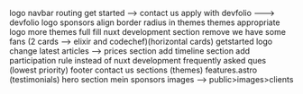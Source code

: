 
logo
navbar routing
get started --> contact us
apply with devfolio ---> devfolio logo
sponsors align
border radius in themes
themes appropriate logo
more themes full fill
nuxt development section remove
we have some fans (2 cards --> elixir and codechef)(horizontal cards)
getstarted logo change
latest articles --> prices section add
timeline section add
participation rule instead of nuxt development
frequently asked ques (lowest priority)
footer contact us
sections
(themes) features.astro
(testimonials)
hero section mein sponsors
images --> public>images>clients
